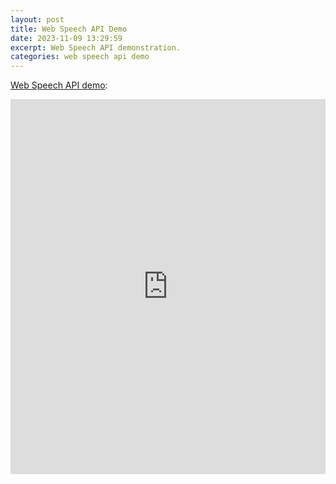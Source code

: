 ```yaml
---
layout: post
title: Web Speech API Demo
date: 2023-11-09 13:29:59
excerpt: Web Speech API demonstration.
categories: web speech api demo
---
```


[Web Speech API demo](https://github.com/remarkablemark/web-speech-api-demo):

<iframe height="600px" width="100%" src="https://remarkablemark.org/web-speech-api-demo" allow="microphone" frameborder="no" allowtransparency="true" allowfullscreen="true"></iframe>
